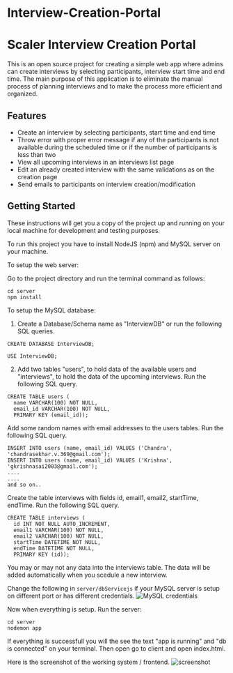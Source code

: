 # Interview-Creation-Portal

# Scaler Interview Creation Portal

This is an open source project for creating a simple web app where admins can create interviews by selecting participants, interview start time and end time. The main purpose of this application is to eliminate the manual process of planning interviews and to make the process more efficient and organized.

## Features

- Create an interview by selecting participants, start time and end time
- Throw error with proper error message if any of the participants is not available during the scheduled time or if the number of participants is less than two
- View all upcoming interviews in an interviews list page
- Edit an already created interview with the same validations as on the creation page
- Send emails to participants on interview creation/modification

## Getting Started

These instructions will get you a copy of the project up and running on your local machine for development and testing purposes.


To run this project you have to install NodeJS (npm) and MySQL server on your machine.

To setup the web server:

Go to the project directory and run the terminal command as follows:
```
cd server
npm install
```
To setup the MySQL database:

1. Create a Database/Schema name as "InterviewDB" or run the following SQL queries.
```
CREATE DATABASE InterviewDB;
```
```
USE InterviewDB;
```
2. Add two tables "users", to hold data of the available users and "interviews", to hold the data of the upcoming interviews. Run the following SQL query.
  ```
  CREATE TABLE users (
    name VARCHAR(100) NOT NULL,
    email_id VARCHAR(100) NOT NULL,
    PRIMARY KEY (email_id));
  ```
Add some random names with email addresses to the users tables. Run the following SQL query.
```
INSERT INTO users (name, email_id) VALUES ('Chandra', 'chandrasekhar.v.369@gmail.com');
INSERT INTO users (name, email_id) VALUES ('Krishna', 'gkrishnasai2003@gmail.com');
....
....
and so on..
```
Create the table interviews with fields id, email1, email2, startTime, endTime. Run the following SQL query.
```
CREATE TABLE interviews (
  id INT NOT NULL AUTO_INCREMENT,
  email1 VARCHAR(100) NOT NULL,
  email2 VARCHAR(100) NOT NULL,
  startTime DATETIME NOT NULL,
  endTime DATETIME NOT NULL,
  PRIMARY KEY (id));
```
You may or may not any data into the interviews table. The data will be added automatically when you scedule a new interview.

Change the following in ```server/dbServicejs``` if your MySQL server is setup on different port or has different credentials.
![MySQL credentials](https://i.paste.pics/9WL5X.png)

Now when everything is setup. Run the server:
```
cd server
nodemon app
```
If everything is successfull you will the see the text "app is running" and "db is connected" on your terminal.
Then open go to client and open index.html. 

Here is the screenshot of the working system / frontend.
![screenshot](https://paste.pics/LUNUA)
